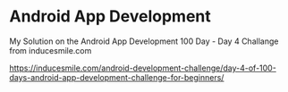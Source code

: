# Android App Development

My Solution on the Android App Development 100 Day - Day 4 Challange from inducesmile.com

https://inducesmile.com/android-development-challenge/day-4-of-100-days-android-app-development-challenge-for-beginners/
